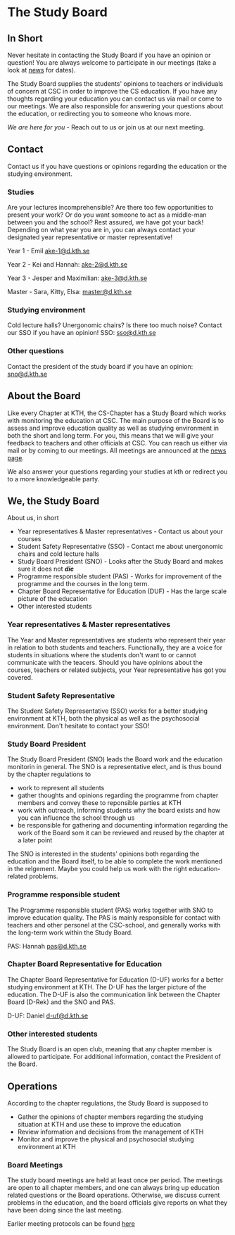 # The Study Board

## In Short

Never hesitate in contacting the Study Board if you have an opinion or question!
You are always welcome to participate in our meetings (take a look at [news](/en/news) for dates).

The Study Board supplies the students' opinions to teachers or individuals of concern at CSC in order to improve the CS education. If you have any thoughts regarding your education you can contact us via mail or come to our meetings. We are also responsible for answering your questions about the education, or redirecting you to someone who knows more.
 
*We are here for you* - Reach out to us or join us at our next meeting.

## Contact

Contact us if you have questions or opinions regarding the education or the studying environment.

### Studies

Are your lectures incomprehensible? Are there too few opportunities to present your work? Or do you want someone to act as a middle-man between you and the school? Rest assured, we have got your back! Depending on what year you are in, you can always contact your designated year representative or master representative!

Year 1 - Emil [ake-1@d.kth.se](mailto:ake-1@d.kth.se)

Year 2 - Kei and Hannah: [ake-2@d.kth.se](mailto:ake-2@d.kth.se)

Year 3 - Jesper and Maximilian: [ake-3@d.kth.se](mailto:ake-3@d.kth.se)

Master - Sara, Kitty, Elsa: [master@d.kth.se](mailto:master@d.kth.se)


### Studying environment

Cold lecture halls? Unergonomic chairs? Is there too much noise? Contact our SSO if you have an opinion!
SSO: [sso@d.kth.se](mailto:sso@d.kth.se)

### Other questions

Contact the president of the study board if you have an opinion: [sno@d.kth.se](mailto:sno@d.kth.se)

## About the Board

Like every Chapter at KTH, the CS-Chapter has a Study Board which works with monitoring the education at CSC. The main purpose of the Board is to assess and improve education quality as well as studying environment in both the short and long term.
For you, this means that we will give your feedback to teachers and other officials at CSC. You can reach us either via mail or by coming to our meetings. All meetings are announced at the [news page](/nyheter).

We also answer your questions regarding your studies at kth or redirect you to a more knowledgeable party.

## We, the Study Board

About us, in short

* Year representatives & Master representatives - Contact us about your courses 
* Student Safety Representative (SSO) - Contact me about unergonomic chairs and cold lecture halls 
* Study Board President (SNO) - Looks after the Study Board and makes sure it does not ***die***
* Programme responsible student (PAS) - Works for improvement of the programme and the courses in the long term.
* Chapter Board Representative for Education (DUF) - Has the large scale picture of the education
* Other interested students

### Year representatives & Master representatives
The Year and Master representatives are students who represent their year in relation to both students and teachers. Functionally, they are a voice for students in situations where the students don't want to or cannot communicate with the teacers. Should you have opinions about the courses, teachers or related subjects, your Year representative has got you covered.

### Student Safety Representative 
The Student Safety Representative (SSO) works for a better studying environment at KTH, both the physical as well as the psychosocial environment. Don't hesitate to contact your SSO!

### Study Board President
The Study Board President (SNO) leads the Board work and the education monitorin in general. The SNO is a representative elect, and is thus bound by the chapter regulations to

* work to represent all students 
* gather thoughts and opinions regarding the programme from chapter members and convey these to reponsible parties at KTH
* work with outreach, informing students why the board exists and how you can influence the school through us 
* be responsible for gathering and documenting information regarding the work of the Board som it can be reviewed and reused by the chapter at a later point
 
The SNO is interested in the students' opinions both regarding the education and the Board itself, to be able to complete the work mentioned in the relgement. Maybe you could help us work with the right education-related problems.

### Programme responsible student
The Programme responsible student (PAS) works together with SNO to improve education quality. The PAS is mainly responsible for contact with teachers and other personel at the CSC-school, and generally works with the long-term work within the Study Board.

PAS: Hannah [pas@d.kth.se](mailto:pas@d.kth.se)

### Chapter Board Representative for Education
The Chapter Board Representative for Education (D-UF) works for a better studying environment at KTH. The D-UF has the larger picture of the education. The D-UF is also the communication link between the Chapter Board (D-Rek) and the SNO and PAS.

D-UF: Daniel [d-uf@d.kth.se](mailto:d-uf@d.kth.se)

### Other interested students
The Study Board is an open club, meaning that any chapter member is allowed to participate. For additional information, contact the President of the Board.

## Operations
According to the chapter regulations, the Study Board is supposed to

* Gather the opinions of chapter members regarding the studying situation at KTH and use these to improve the education
* Review information and decisions from the management of KTH
* Monitor and improve the physical and psychosocial studying environment at KTH

### Board Meetings
The study board meetings are held at least once per period. The meetings are open to all chapter members, and one can always bring up education related questions or the Board operations. Otherwise, we discuss current problems in the education, and the board officials give reports on what they have been doing since the last meeting.

Earlier meeting protocols can be found [here](https://drive.google.com/drive/folders/0B5oC_KdJBCU7amRQb3RFb3VQbzg)
